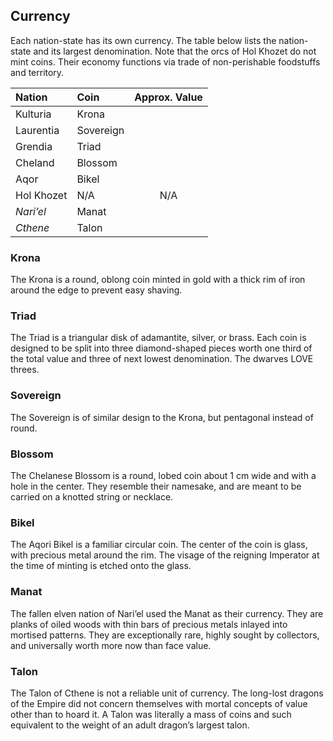 ## Currency

Each nation-state has its own currency. The table below lists the nation-state and its largest denomination. Note that the orcs of Hol Khozet do not mint coins. Their economy functions via trade of non-perishable foodstuffs and territory.

| Nation | Coin | Approx. Value |
|:-------|:-----|:-------------:|
| Kulturia   | Krona     |     |
| Laurentia  | Sovereign |     |
| Grendia    | Triad     |     |
| Cheland    | Blossom   |     |
| Aqor       | Bikel     |     |
| Hol Khozet | N/A       | N/A |
| *Nari’el*  | Manat     |     |
| *Cthene*   | Talon     |     |

### Krona

The Krona is a round, oblong coin minted in gold with a thick rim of iron around the edge to prevent easy shaving. 

### Triad

The Triad is a triangular disk of adamantite, silver, or brass. Each coin is designed to be split into three diamond-shaped pieces worth one third of the total value and three of next lowest denomination. The dwarves LOVE threes.

### Sovereign

The Sovereign is of similar design to the Krona, but pentagonal instead of round.

### Blossom

The Chelanese Blossom is a round, lobed coin about 1 cm wide and with a hole in the center. They resemble their namesake, and are meant to be carried on a knotted string or necklace.

### Bikel

The Aqori Bikel is a familiar circular coin. The center of the coin is glass, with precious metal around the rim. The visage of the reigning Imperator at the time of minting is etched onto the glass.

### Manat

The fallen elven nation of Nari’el used the Manat as their currency. They are planks of oiled woods with thin bars of precious metals inlayed into mortised patterns. They are exceptionally rare, highly sought by collectors, and universally worth more now than face value.

### Talon

The Talon of Cthene is not a reliable unit of currency. The long-lost dragons of the Empire did not concern themselves with mortal concepts of value other than to hoard it. A Talon was literally a mass of coins and such equivalent to the weight of an adult dragon’s largest talon.
